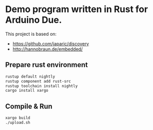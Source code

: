 # Demo program written in Rust for Arduino Due.

This project is based on:

  * https://github.com/japaric/discovery
  * http://hannobraun.de/embedded/


## Prepare rust environment 

```sh
rustup default nightly
rustup component add rust-src
rustup toolchain install nightly
cargo install xargo
```

## Compile & Run

```sh
xargo build
./upload.sh
```
